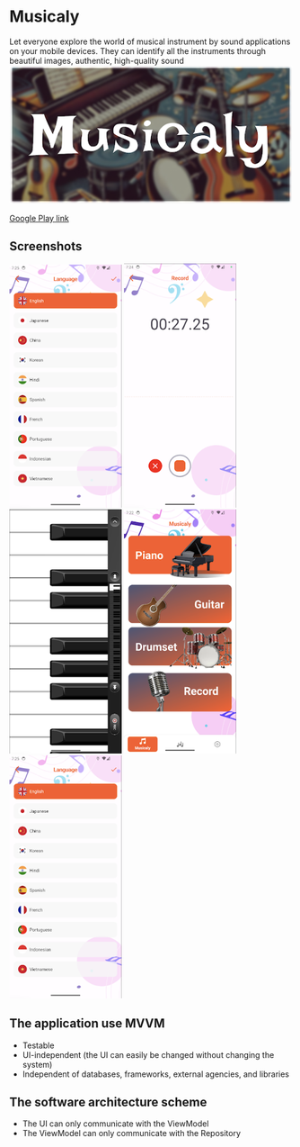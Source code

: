 # Musicaly

Let everyone explore the world of musical instrument by sound applications on your mobile devices. They can identify all the instruments through beautiful images, authentic, high-quality sound
<img src="./img/img_0.png" width="600px" height="auto">

[Google Play link](https://play.google.com/store/apps/details?id=com.musical.instrument.simulator.app)

## Screenshots
<p>
<img src="./img/img_1.png" width="200px" height="auto">
<img src="./img/img_2.png" width="200px" height="auto">
<img src="./img/img_3.png" width="200px" height="auto">
<img src="./img/img_5.png" width="200px" height="auto">
<img src="./img/img_6.png" width="200px" height="auto">
 </p>

## The application use MVVM

- Testable
- UI-independent (the UI can easily be changed without changing the system)
- Independent of databases, frameworks, external agencies, and libraries

## The software architecture scheme

- The UI can only communicate with the ViewModel
- The ViewModel can only communicate with the Repository
 
